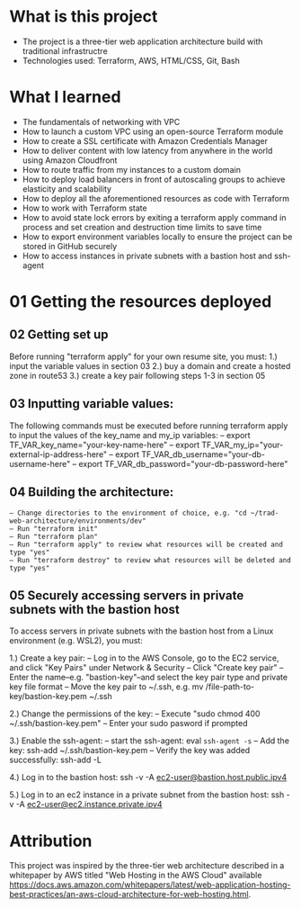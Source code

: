# What is this project
- The project is a three-tier web application architecture build with traditional infrastructre
- Technologies used: Terraform, AWS, HTML/CSS, Git, Bash

# What I learned
- The fundamentals of networking with VPC
- How to launch a custom VPC using an open-source Terraform module
- How to create a SSL certificate with Amazon Credentials Manager
- How to deliver content with low latency from anywhere in the world using Amazon Cloudfront
- How to route traffic from my instances to a custom domain
- How to deploy load balancers in front of autoscaling groups to achieve elasticity and scalability
- How to deploy all the aforementioned resources as code with Terraform
- How to work with Terraform state
- How to avoid state lock errors by exiting a terraform apply command in process and set creation and destruction time limits to save time
- How to export environment variables locally to ensure the project can be stored in GitHub securely
- How to access instances in private subnets with a bastion host and ssh-agent

# 01 Getting the resources deployed

## 02 Getting set up
Before running "terraform apply" for your own resume site, you must:
1.) input the variable values in section 03
2.) buy a domain and create a hosted zone in route53
3.) create a key pair following steps 1-3 in section 05

## 03 Inputting variable values:
The following commands must be executed before running terraform apply to input the values of the key_name and my_ip variables:
    – export TF_VAR_key_name="your-key-name-here"
    – export TF_VAR_my_ip="your-external-ip-address-here"
    – export TF_VAR_db_username="your-db-username-here"
    – export TF_VAR_db_password="your-db-password-here"

## 04 Building the architecture:
    – Change directories to the environment of choice, e.g. "cd ~/trad-web-architecture/environments/dev"
    – Run "terraform init"
    – Run "terraform plan"
    – Run "terraform apply" to review what resources will be created and type "yes"
    – Run "terraform destroy" to review what resources will be deleted and type "yes"

## 05 Securely accessing servers in private subnets with the bastion host
To access servers in private subnets with the bastion host from a Linux environment (e.g. WSL2), you must:

1.) Create a key pair:
    – Log in to the AWS Console, go to the EC2 service, and click "Key Pairs" under Network & Security
    – Click "Create key pair"
    – Enter the name–e.g. "bastion-key"–and select the key pair type and private key file format
    – Move the key pair to ~/.ssh, e.g. mv /file-path-to-key/bastion-key.pem ~/.ssh

2.) Change the permissions of the key:
    – Execute "sudo chmod 400 ~/.ssh/bastion-key.pem"
    – Enter your sudo pasword if prompted

3.) Enable the ssh-agent:
    – start the ssh-agent:  eval `ssh-agent -s` 
    – Add the key: ssh-add ~/.ssh/bastion-key.pem
    – Verify the key was added successfully: ssh-add -L

4.) Log in to the bastion host: ssh -v -A ec2-user@bastion.host.public.ipv4

5.) Log in to an ec2 instance in a private subnet from the bastion host: ssh -v -A ec2-user@ec2.instance.private.ipv4

# Attribution
This project was inspired by the three-tier web architecture described in a whitepaper by AWS titled "Web Hosting in the AWS Cloud" available https://docs.aws.amazon.com/whitepapers/latest/web-application-hosting-best-practices/an-aws-cloud-architecture-for-web-hosting.html.

